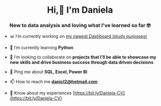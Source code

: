 <h1 align="center">Hi,👋  I'm Daniela</h1>
<h3 align="center">New to data analysis and loving what I've learned so far 🤓</h3>

- 📊 I’m currently working on [my newest Dashboard (study purposes)](https://app.powerbi.com/view?r=eyJrIjoiMjRiYTJlN2ItNjYyMS00Y2VjLWFlMzgtOTgwNzc4YjViNmQ2IiwidCI6ImMxYTNmZDRkLTA5MmQtNDRhMS04MWJlLTMyNTdjNzQyY2MxMCIsImMiOjh9)

- 🌱 I’m currently learning **Python**

- 👯 I’m looking to collaborate on **projects that I'll be able to showcase my new skills and drive business success through data driven decisions**

- 💬 Ping me about **SQL, Excel, Power BI**

- 📫 How to reach me **danicl2@hotmail.com**

- 📄 Know about my experiences [https://bit.ly/Daniela-CV](https://bit.ly/Daniela-CV)

<!---

- 👋 Hi, I’m @daniela-cavalcante
- 👀 I’m interested in ...
- 🌱 I’m currently learning ...
- 💞️ I’m looking to collaborate on ...
- 📫 How to reach me ...
- 😄 Pronouns: ...
- ⚡ Fun fact: ...

daniela-cavalcante/daniela-cavalcante is a ✨ special ✨ repository because its `README.md` (this file) appears on your GitHub profile.
You can click the Preview link to take a look at your changes.
--->

